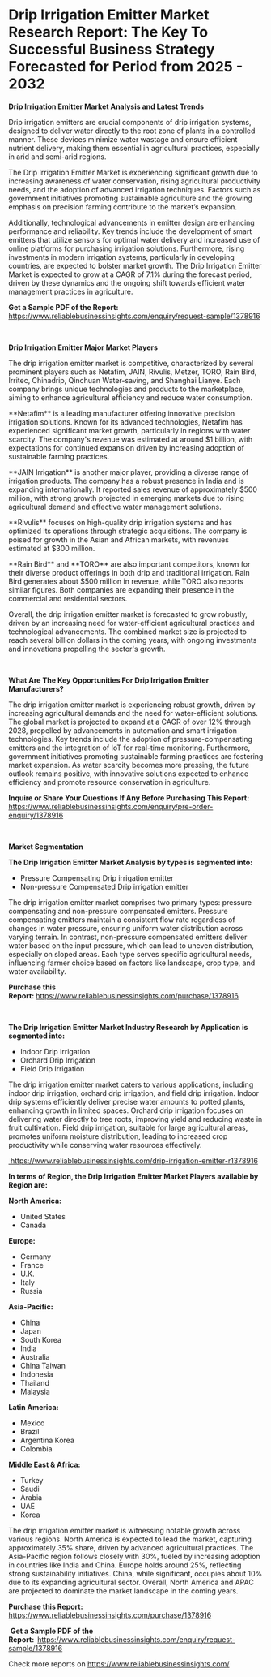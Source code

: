 <p><h1>Drip Irrigation Emitter Market Research Report: The Key To Successful Business Strategy Forecasted for Period from 2025 - 2032</h1></p><p><strong>Drip Irrigation Emitter Market Analysis and Latest Trends</strong></p>
<p><p>Drip irrigation emitters are crucial components of drip irrigation systems, designed to deliver water directly to the root zone of plants in a controlled manner. These devices minimize water wastage and ensure efficient nutrient delivery, making them essential in agricultural practices, especially in arid and semi-arid regions. </p><p>The Drip Irrigation Emitter Market is experiencing significant growth due to increasing awareness of water conservation, rising agricultural productivity needs, and the adoption of advanced irrigation techniques. Factors such as government initiatives promoting sustainable agriculture and the growing emphasis on precision farming contribute to the market’s expansion. </p><p>Additionally, technological advancements in emitter design are enhancing performance and reliability. Key trends include the development of smart emitters that utilize sensors for optimal water delivery and increased use of online platforms for purchasing irrigation solutions. Furthermore, rising investments in modern irrigation systems, particularly in developing countries, are expected to bolster market growth. The Drip Irrigation Emitter Market is expected to grow at a CAGR of 7.1% during the forecast period, driven by these dynamics and the ongoing shift towards efficient water management practices in agriculture.</p></p>
<p><strong>Get a Sample PDF of the Report:&nbsp;</strong> <a href="https://www.reliablebusinessinsights.com/enquiry/request-sample/1378916?utm_campaign=2768&utm_medium=2&utm_source=Github&utm_content=ia&utm_term=08042025&utm_id=drip-irrigation-emitter">https://www.reliablebusinessinsights.com/enquiry/request-sample/1378916</a></p>
<p>&nbsp;</p>
<p><strong>Drip Irrigation Emitter Major Market Players</strong></p>
<p><p>The drip irrigation emitter market is competitive, characterized by several prominent players such as Netafim, JAIN, Rivulis, Metzer, TORO, Rain Bird, Irritec, Chinadrip, Qinchuan Water-saving, and Shanghai Lianye. Each company brings unique technologies and products to the marketplace, aiming to enhance agricultural efficiency and reduce water consumption.</p><p>**Netafim** is a leading manufacturer offering innovative precision irrigation solutions. Known for its advanced technologies, Netafim has experienced significant market growth, particularly in regions with water scarcity. The company's revenue was estimated at around $1 billion, with expectations for continued expansion driven by increasing adoption of sustainable farming practices.</p><p>**JAIN Irrigation** is another major player, providing a diverse range of irrigation products. The company has a robust presence in India and is expanding internationally. It reported sales revenue of approximately $500 million, with strong growth projected in emerging markets due to rising agricultural demand and effective water management solutions.</p><p>**Rivulis** focuses on high-quality drip irrigation systems and has optimized its operations through strategic acquisitions. The company is poised for growth in the Asian and African markets, with revenues estimated at $300 million.</p><p>**Rain Bird** and **TORO** are also important competitors, known for their diverse product offerings in both drip and traditional irrigation. Rain Bird generates about $500 million in revenue, while TORO also reports similar figures. Both companies are expanding their presence in the commercial and residential sectors.</p><p>Overall, the drip irrigation emitter market is forecasted to grow robustly, driven by an increasing need for water-efficient agricultural practices and technological advancements. The combined market size is projected to reach several billion dollars in the coming years, with ongoing investments and innovations propelling the sector's growth.</p></p>
<p>&nbsp;</p>
<p><strong>What Are The Key Opportunities For Drip Irrigation Emitter Manufacturers?</strong></p>
<p><p>The drip irrigation emitter market is experiencing robust growth, driven by increasing agricultural demands and the need for water-efficient solutions. The global market is projected to expand at a CAGR of over 12% through 2028, propelled by advancements in automation and smart irrigation technologies. Key trends include the adoption of pressure-compensating emitters and the integration of IoT for real-time monitoring. Furthermore, government initiatives promoting sustainable farming practices are fostering market expansion. As water scarcity becomes more pressing, the future outlook remains positive, with innovative solutions expected to enhance efficiency and promote resource conservation in agriculture.</p></p>
<p><strong>Inquire or Share Your Questions If Any Before Purchasing This Report:</strong> <a href="https://www.reliablebusinessinsights.com/enquiry/pre-order-enquiry/1378916?utm_campaign=2768&utm_medium=2&utm_source=Github&utm_content=ia&utm_term=08042025&utm_id=drip-irrigation-emitter">https://www.reliablebusinessinsights.com/enquiry/pre-order-enquiry/1378916</a></p>
<p>&nbsp;</p>
<p><strong>Market Segmentation</strong></p>
<p><strong>The Drip Irrigation Emitter Market Analysis by types is segmented into:</strong></p>
<p><ul><li>Pressure Compensating Drip irrigation emitter</li><li>Non-pressure Compensated Drip irrigation emitter</li></ul></p>
<p><p>The drip irrigation emitter market comprises two primary types: pressure compensating and non-pressure compensated emitters. Pressure compensating emitters maintain a consistent flow rate regardless of changes in water pressure, ensuring uniform water distribution across varying terrain. In contrast, non-pressure compensated emitters deliver water based on the input pressure, which can lead to uneven distribution, especially on sloped areas. Each type serves specific agricultural needs, influencing farmer choice based on factors like landscape, crop type, and water availability.</p></p>
<p><strong>Purchase this Report:&nbsp;</strong><a href="https://www.reliablebusinessinsights.com/purchase/1378916?utm_campaign=2768&utm_medium=2&utm_source=Github&utm_content=ia&utm_term=08042025&utm_id=drip-irrigation-emitter">https://www.reliablebusinessinsights.com/purchase/1378916</a></p>
<p>&nbsp;</p>
<p><strong>The Drip Irrigation Emitter Market Industry Research by Application is segmented into:</strong></p>
<p><ul><li>Indoor Drip Irrigation</li><li>Orchard Drip Irrigation</li><li>Field Drip Irrigation</li></ul></p>
<p><p>The drip irrigation emitter market caters to various applications, including indoor drip irrigation, orchard drip irrigation, and field drip irrigation. Indoor drip systems efficiently deliver precise water amounts to potted plants, enhancing growth in limited spaces. Orchard drip irrigation focuses on delivering water directly to tree roots, improving yield and reducing waste in fruit cultivation. Field drip irrigation, suitable for large agricultural areas, promotes uniform moisture distribution, leading to increased crop productivity while conserving water resources effectively.</p></p>
<p><a href="https://www.reliablebusinessinsights.com/drip-irrigation-emitter-r1378916?utm_campaign=2768&utm_medium=2&utm_source=Github&utm_content=ia&utm_term=08042025&utm_id=drip-irrigation-emitter">&nbsp;https://www.reliablebusinessinsights.com/drip-irrigation-emitter-r1378916</a></p>
<p><strong>In terms of Region, the Drip Irrigation Emitter Market Players available by Region are:</strong></p>
<p>
    <p> <strong> North America: </strong>
        <ul>
            <li>United States</li>
            <li>Canada</li>
        </ul>
        </p> 
    <p> <strong> Europe: </strong>
        <ul>
            <li>Germany</li>
            <li>France</li>
            <li>U.K.</li>
            <li>Italy</li>
            <li>Russia</li>
        </ul>
        </p> 
    <p> <strong> Asia-Pacific: </strong>
        <ul>
            <li>China</li>
            <li>Japan</li>
            <li>South Korea</li>
            <li>India</li>
            <li>Australia</li>
            <li>China Taiwan</li>
            <li>Indonesia</li>
            <li>Thailand</li>
            <li>Malaysia</li>
        </ul>
        </p> 
    <p> <strong> Latin America: </strong>
        <ul>
            <li>Mexico</li>
            <li>Brazil</li>
            <li>Argentina Korea</li>
            <li>Colombia</li>
        </ul>
        </p> 
    <p> <strong> Middle East & Africa: </strong>
        <ul>
            <li>Turkey</li>
            <li>Saudi</li>
            <li>Arabia</li>
            <li>UAE</li>
            <li>Korea</li>
        </ul>
    </p>
    </p>
<p><p>The drip irrigation emitter market is witnessing notable growth across various regions. North America is expected to lead the market, capturing approximately 35% share, driven by advanced agricultural practices. The Asia-Pacific region follows closely with 30%, fueled by increasing adoption in countries like India and China. Europe holds around 25%, reflecting strong sustainability initiatives. China, while significant, occupies about 10% due to its expanding agricultural sector. Overall, North America and APAC are projected to dominate the market landscape in the coming years.</p></p>
<p><strong>Purchase this Report: </strong><a href="https://www.reliablebusinessinsights.com/purchase/1378916?utm_campaign=2768&utm_medium=2&utm_source=Github&utm_content=ia&utm_term=08042025&utm_id=drip-irrigation-emitter">https://www.reliablebusinessinsights.com/purchase/1378916</a></p>
<p>&nbsp;<strong>Get a Sample PDF of the Report:&nbsp;&nbsp;</strong><a href="https://www.reliablebusinessinsights.com/enquiry/request-sample/1378916?utm_campaign=2768&utm_medium=2&utm_source=Github&utm_content=ia&utm_term=08042025&utm_id=drip-irrigation-emitter">https://www.reliablebusinessinsights.com/enquiry/request-sample/1378916</a></p>
<p><strong></strong></p>
<p>Check more reports on <a href="https://www.reliablebusinessinsights.com/?utm_campaign=2768&utm_medium=2&utm_source=Github&utm_content=ia&utm_term=08042025&utm_id=drip-irrigation-emitter">https://www.reliablebusinessinsights.com/</a></p>